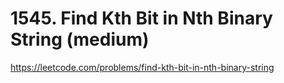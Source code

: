 # 1545. Find Kth Bit in Nth Binary String (medium)

https://leetcode.com/problems/find-kth-bit-in-nth-binary-string
